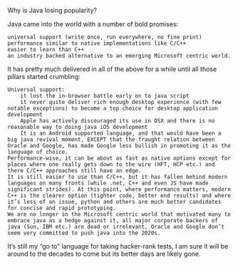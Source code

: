 Why is Java losing popularity?

Java came into the world with a number of bold promises:

    universal support (write once, run everywhere, no fine print)
    performance similar to native implementations like C/C++
    easier to learn than C++
    an industry backed alternative to an emerging Microsoft centric world.

It has pretty much delivered in all of the above for a while until all those pillars started crumbling:

    Universal support:
        it lost the in-browser battle early on to java script
        it never quite deliver rich enough desktop experience (with few notable exceptions) to become a top choice for desktop application development
        Apple has actively discouraged its use in OSX and there is no reasonable way to doing java iOS development
        It is an Android supported language, and that would have been a big java revival moment, EXCEPT that the fraught relation between Oracle and Google, has made Google less bullish in promoting it as the language of choice.
    Performance-wise, it can be about as fast as native options except for places where one really gets down to the wire (HFT, HCP etc.) and there C/C++ approaches still have an edge.
    It is still easier to use than C/C++, but it has fallen behind modern languages on many fronts (while .net, C++ and even JS have made significant strides). At this point, where performance matters, modern C++ is the clearer option (tighter code, better end results) and where it’s less of an issue, python and others are much better candidates for concise and rapid prototyping.
    We are no longer in the Microsoft centric world that motivated many to embrace java as a hedge against it, all major corporate backers of java (Sun, IBM etc.) are dead or irrelevant, Oracle and Google don’t seem very committed to push java into the 2020s.

It’s still my “go to” language for taking hacker-rank tests, I am sure it will be around to the decades to come but its better days are likely gone.

